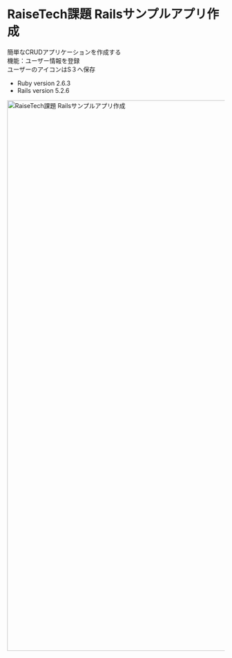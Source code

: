 # RaiseTech課題 Railsサンプルアプリ作成
簡単なCRUDアプリケーションを作成する  
機能：ユーザー情報を登録  
ユーザーのアイコンはS３へ保存

* Ruby version 2.6.3
* Rails version 5.2.6

<img width="1272" alt="RaiseTech課題 Railsサンプルアプリ作成" src="https://user-images.githubusercontent.com/50142017/161791699-5f16b028-963d-4f4b-9077-9d51da3072a4.png">
